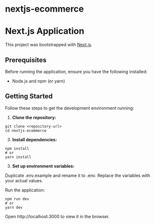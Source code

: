 # nextjs-ecommerce

# Next.js Application

This project was bootstrapped with [Next.js](https://nextjs.org/).

## Prerequisites

Before running the application, ensure you have the following installed:
- Node.js and npm (or yarn)

## Getting Started

Follow these steps to get the development environment running:

1. **Clone the repository:**

```
git clone <repository-url>
cd nextjs-ecommerce
```
   
3. **Install dependencies:**

```
npm install
# or
yarn install
```
3. **Set up environment variables:**

Duplicate .env.example and rename it to .env. Replace the variables with your actual values.

Run the application:

```
npm run dev
# or
yarn dev
```

Open http://localhost:3000 to view it in the browser.
